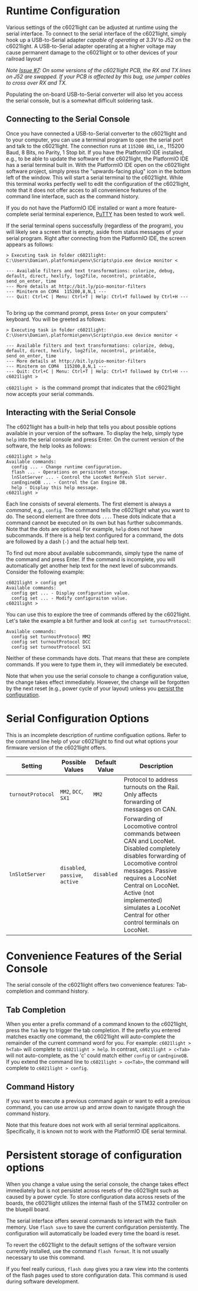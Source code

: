 # Runtime Configuration

Various settings of the c6021light can be adjusted at runtime using the serial interface. To connect to the serial interface of the c6021light, simply hook up a USB-to-Serial adapter *capable of operating at 3.3V* to J52 on the c6021light. A USB-to-Serial adapter operating at a higher voltage may cause permanent damage to the c6021light or to other devices of your railroad layout!

*Note [Issue #7](https://github.com/deltaphi/c6021light/issues/7): On some versions of the c6021light PCB, the RX and TX lines on J52 are swapped. If your PCB is affected by this bug, use jumper cables to cross over RX and TX.*

Populating the on-board USB-to-Serial converter will also let you access the serial console, but is a somewhat difficult soldering task.

## Connecting to the Serial Console

Once you have connected a USB-to-Serial converter to the c6021light and to your computer, you can use a terminal program to open the serial port and talk to the c6021light. The connection runs at `115200 8N1`, i.e., 115200 Baud, 8 Bits, no Parity, 1 Stop bit. If you have the PlatformIO IDE installed, e.g., to be able to update the software of the c6021light, the PlatformIO IDE has a serial terminal built in. With the PlatformIO IDE open on the c6021light software project, simply press the "upwards-facing plug" icon in the bottom left of the window. This will start a serial terminal to the c6021light. While this terminal works perfectly well to edit the configuration of the c6021light, note that it does not offer acces to all convenience features of the command line interface, such as the command history.

If you do not have the PlatformIO IDE installed or want a more feature-complete serial terminal experience, [PuTTY](https://www.chiark.greenend.org.uk/~sgtatham/putty/) has been tested to work well.

If the serial terminal opens successfully (regardless of the program), you will likely see a screen that is empty, aside from status messages of your serial program. Right after connecting from the PlatformIO IDE, the screen appears as follows:

```
> Executing task in folder c6021light: C:\Users\Damian\.platformio\penv\Scripts\pio.exe device monitor <

--- Available filters and text transformations: colorize, debug, default, direct, hexlify, log2file, nocontrol, printable, send_on_enter, time
--- More details at http://bit.ly/pio-monitor-filters
--- Miniterm on COM4  115200,8,N,1 ---
--- Quit: Ctrl+C | Menu: Ctrl+T | Help: Ctrl+T followed by Ctrl+H ---


```

To bring up the command prompt, press `Enter` on your computers' keyboard. You will be greeted as follows:

```
> Executing task in folder c6021light: C:\Users\Damian\.platformio\penv\Scripts\pio.exe device monitor <

--- Available filters and text transformations: colorize, debug, default, direct, hexlify, log2file, nocontrol, printable, send_on_enter, time
--- More details at http://bit.ly/pio-monitor-filters
--- Miniterm on COM4  115200,8,N,1 ---
--- Quit: Ctrl+C | Menu: Ctrl+T | Help: Ctrl+T followed by Ctrl+H ---
c6021light > 
```

`c6021light > ` is the command prompt that indicates that the c6021light now accepts your serial commands.

## Interacting with the Serial Console

The c6021light has a built-in help that tells you about possible options available in your version of the software. To display the help, simply type `help` into the serial console and press Enter. On the current version of the software, the help looks as follows:

```
c6021light > help
Available commands:
  config ... - Change runtime configuration.
  flash ... - Operations on persistent storage.
  lnSlotServer ... - Control the LocoNet Refresh Slot server.
  canEngineDB ... - Control the Can Engine DB.
  help - Display this help message.
c6021light >
```

Each line consists of several elements. The first element is always a *command*, e.g., `config`. The command tells the c6021light what you want to do. The second element are three dots `...`. These dots indicate that a command cannot be executed on its own but has further subcommands. Note that the dots are optional. For example, `help` does not have subcommands. If there is a help text configured for a command, the dots are followed by a dash (`-`) and the actual help text.

To find out more about available subcommands, simply type the name of the command and press Enter. If the command is incomplete, you will automatically get another help text for the next level of subcommands. Consider the following example:

```
c6021light > config get
Available commands:
  config get ... - Display configuration value.
  config set ... - Modify configuraiton value. 
c6021light >
```

You can use this to explore the tree of commands offered by the c6021light. Let's take the example a bit further and look at `config set turnoutProtocol`:

```
Available commands:
  config set turnoutProtocol MM2
  config set turnoutProtocol DCC
  config set turnoutProtocol SX1
```

Neither of these commands have dots. That means that these are complete commands. If you were to type them in, they will immediately be executed.

Note that when you use the serial console to change a configuration value, the change takes effect immediately. However, the change will be forgotten by the next reset (e.g., power cycle of your layout) unless you [persist the configuration](#persistent-storage-of-configuration-options).

# Serial Configuration Options

This is an incomplete description of runtime configuation options. Refer to the command line help of your c6021light to find out what options your firmware version of the c6021light offers.

| Setting | Possible Values | Default Value | Description |
|---------|-----------------|---------------|-------------|
| `turnoutProtocol` | `MM2`, `DCC`, `SX1` | `MM2` | Protocol to address turnouts on the Rail. Only affects forwarding of messages on CAN. |
| `lnSlotServer` | `disabled`, `passive`, `active` | `disabled` | Forwarding of Locomotive control commands between CAN and LocoNet. Disabled completely disables forwarding of Locomotive control messages. Passive requires a LocoNet Central on LocoNet. Active (not implemented) simulates a LocoNet Central for other control terminals on LocoNet. |



# Convenience Features of the Serial Console

The serial console of the c6021light offers two convenience features: Tab-completion and command history.

## Tab Completion

When you enter a prefix command of a command known to the c6021light, press the `Tab` key to trigger the tab completion. If the prefix you entered matches exactly one command, the c6021light will auto-complete the remainder of the current command word for you. For example: ```c6021light > h<Tab>``` will complete to ```c6021light > help```. In contrast, ```c6021light > c<Tab>``` will not auto-complete, as the 'c' could match either `config` or `canEngineDB`. If you extend the command line to ```c6021light > co<Tab>```, the command will complete to ```c6021light > config```.

## Command History

If you want to execute a previous command again or want to edit a previous command, you can use arrow up and arrow down to navigate through the command history.

Note that this feature does not work with all serial terminal applicaitons. Specifically, it is known not to work with the PlatformIO IDE serial terminal.

# Persistent storage of configuration options

When you change a value using the serial console, the change takes effect immediately but is not persistet across resets of the c6021light such as caused by a power cycle. To store configuration data across resets of the boards, the c6021light utilizes the internal flash of the STM32 controller on the bluepill board.

The serial interface offers several commands to interact with the flash memory. Use `flash save` to save the current configuration persistently. The configuration will automatically be loaded every time the board is reset.

To revert the c6021light to the default settigns of the software version currently installed, use the command `flash format`. It is not usually necessary to use this command.

If you feel really curious, `flash dump` gives you a raw view into the contents of the flash pages used to store configuration data. This command is used during software development.